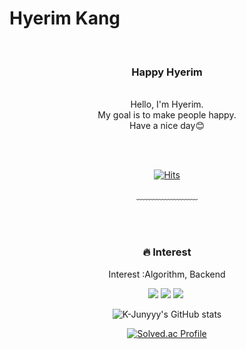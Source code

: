 
# Hyerim Kang

<div align = "center">

<br/>
<h3>Happy Hyerim</h3><br/>
Hello, I'm Hyerim.<br/>
My goal is to make people happy. <br/>
Have a nice day😊

<br/><br/>

[![Hits](https://hits.seeyoufarm.com/api/count/incr/badge.svg?url=https%3A%2F%2Fgithub.com%2Fchajuhui123&count_bg=%23FFD5D5&title_bg=%23FF7575&icon=&icon_color=%23E7E7E7&title=VISIT&edge_flat=false)](https://hits.seeyoufarm.com)
<!-- [![Gmail Badge](https://img.shields.io/badge/Gmail-d14836?style=flat-square&logo=Gmail&logoColor=white&link=mailto:jjuhee0913@gmail.com)](mailto:jjuhee0913@gmail.com) -->
<!-- [![Blog Badge](http://img.shields.io/badge/-Blog-green?style=flat-square&logo=Naver&link=https://blog.naver.com/chajuhui123)](https://blog.naver.com/chajuhui123) -->
 
  
﹏﹏﹏﹏﹏﹏﹏

<br/><br/>
  
### 🔥 Interest 
Interest :Algorithm, Backend
  
<img src="https://img.shields.io/badge/C-00599C?style=flat-square&logo=C&logoColor=white"/>
<img src="https://img.shields.io/badge/JavaScript-F7DF1E?style=flat-square&logo=JavaScript&logoColor=white"/>
<img src="https://img.shields.io/badge/C++-00599C?style=flat-square&logo=C++&logoColor=white"/>


<img sre="https://img.shields.io/badge/-intstargram-yellowgreen"/>
  
  
![K-Junyyy's GitHub stats](https://github-readme-stats.vercel.app/api?username=K-Junyyy&show_icons=true&theme=highcontrast)
  
  
  [![Solved.ac Profile](http://mazassumnida.wtf/api/generate_badge?boj=hyerim6187)](https://solved.ac/hyerim6187)
